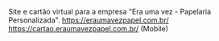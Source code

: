 Site e cartão virtual para a empresa "Era uma vez - Papelaria Personalizada".
https://eraumavezpapel.com.br/
https://cartao.eraumavezpapel.com.br/ (Mobile)
